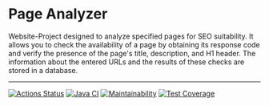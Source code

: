 # Page Analyzer
Website-Project designed to analyze specified pages for SEO suitability. It allows you to check the availability of a page by obtaining its response code and verify the presence of the page's title, description, and H1 header. The information about the entered URLs and the results of these checks are stored in a database.

___
[![Actions Status](https://github.com/alexhmbg/java-project-72/actions/workflows/hexlet-check.yml/badge.svg)](https://github.com/KarUrals/java-project-72/actions)
[![Java CI](https://github.com/alexhmbg/java-project-72/actions/workflows/main.yml/badge.svg)](https://github.com/KarUrals/java-project-72/actions/workflows/test-and-linter-check.yml)
[![Maintainability](https://api.codeclimate.com/v1/badges/5be2c3df6662e31f27d9/maintainability)](https://codeclimate.com/github/alexhmbg/java-project-72/maintainability)
[![Test Coverage](https://api.codeclimate.com/v1/badges/5be2c3df6662e31f27d9/test_coverage)](https://codeclimate.com/github/alexhmbg/java-project-72/test_coverage)